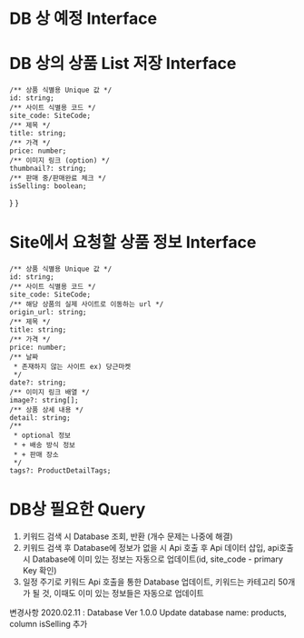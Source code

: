 # DB 상 예정 Interface 
# DB 상의 상품 List 저장 Interface
    /** 상품 식별용 Unique 값 */
    id: string;
    /** 사이트 식별용 코드 */
    site_code: SiteCode;
    /** 제목 */
    title: string;
    /** 가격 */
    price: number;
    /** 이미지 링크 (option) */
    thumbnail?: string;
    /** 판매 중/판매완료 체크 */
    isSelling: boolean;
}
}

# Site에서 요청할 상품 정보 Interface
    /** 상품 식별용 Unique 값 */
    id: string;
    /** 사이트 식별용 코드 */
    site_code: SiteCode;
    /** 해당 상품의 실제 사이트로 이동하는 url */
    origin_url: string;
    /** 제목 */
    title: string;
    /** 가격 */
    price: number;
    /** 날짜
     * 존재하지 않는 사이트 ex) 당근마켓
     */
    date?: string;
    /** 이미지 링크 배열 */
    image?: string[];
    /** 상품 상세 내용 */
    detail: string;
    /**
     * optional 정보
     * + 배송 방식 정보
     * + 판매 장소
     */
    tags?: ProductDetailTags;

# DB상 필요한 Query
1. 키워드 검색 시 Database 조회, 반환 (개수 문제는 나중에 해결)
2. 키워드 검색 후 Database에 정보가 없을 시 Api 호출 후 Api 데이터 삽입, api호출 시 Database에 이미 있는 정보는 자동으로 업데이트(id, site_code - primary Key 확인)
3. 일정 주기로 키워드 Api 호출을 통한 Database 업데이트, 키워드는 카테고리 50개가 될 것, 이때도 이미 있는 정보들은 자동으로 업데이트 

변경사항
2020.02.11 : Database Ver 1.0.0 Update
database name: products, column isSelling 추가